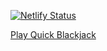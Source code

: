 [![Netlify Status](https://api.netlify.com/api/v1/badges/c1ff613b-9d8f-47ff-abce-e1d929dac139/deploy-status)](https://app.netlify.com/sites/quick-blackjack/deploys) 


[Play Quick Blackjack](http://quick-blackjack.netlify.com)
